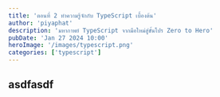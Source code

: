 ```yaml
---
title: 'ตอนที่ 2 ทำความรู้จักกับ TypeScript เบื้องต้น'
author: 'piyaphat' 
description: 'มหากาพย์ TypeScript จากมือใหม่สู่ขั้นโปร Zero to Hero'
pubDate: 'Jan 27 2024 10:00'
heroImage: '/images/typescript.png'
categories: ['typescript']
---
```


## asdfasdf

